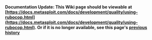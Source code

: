 <!-- Maintainers:  Please do not modify this file directly, create a pull request instead -->

**Documentation Update: This Wiki page should be viewable at [https://docs.metasploit.com/docs/development/quality/using-rubocop.html](https://docs.metasploit.com/docs/development/quality/using-rubocop.html). Or if it is no longer available, see this page's [previous history](./_history)**

